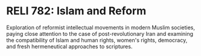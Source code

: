 # RELI 782: Islam and Reform

Exploration of reformist intellectual movements in modern Muslim societies, paying close attention to the case of post-revolutionary Iran and examining the compatibility of Islam and human rights, women's rights, democracy, and fresh hermeneutical approaches to scriptures.